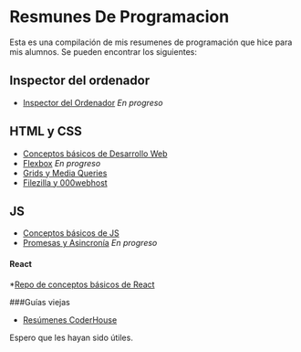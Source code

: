 # Resmunes De Programacion
Esta es una compilación de mis resumenes de programación que hice para mis alumnos. Se pueden encontrar los siguientes:

## Inspector del ordenador
* [Inspector del Ordenador](https://docs.google.com/document/d/1AmGpUM12YeZpPiPMViXI6yXHTow6Kx-8nwicWfPkHpA/edit?usp=sharing) _En progreso_

## HTML y CSS
* [Conceptos básicos de Desarrollo Web](https://docs.google.com/document/d/1MwgIkBANZFavYaZ1Lc1AtsYB7pWFpyCEHWFLEJ0T06A/edit?usp=sharing)
* [Flexbox](https://docs.google.com/document/d/1SQdgb2v97tP2rRuT9BPMdrz7N28gTOPlNbx2aBnQgKg/edit?usp=sharing) _En progreso_
* [Grids y Media Queries](https://docs.google.com/document/d/1zpaCVrb6dCQ8odArg2EGkNapyFmkLO_mnnvYqbekqFw/edit?usp=sharing)
* [Filezilla y 000webhost](https://docs.google.com/document/d/1Ve2nVq8xJtohinGj32lcG40woa2sqvfFDo1lYYR6rPk/edit?usp=sharing)

## JS
* [Conceptos básicos de JS](https://docs.google.com/document/d/1sMuUYl8vjgWgvu-f3AlnPnM7kk-qwqj6LreZCo24QJ8/edit?usp=sharing)
* [Promesas y Asincronía](https://docs.google.com/document/d/1sMuUYl8vjgWgvu-f3AlnPnM7kk-qwqj6LreZCo24QJ8/edit?usp=sharing) _En progreso_

#### React
*[Repo de conceptos básicos de React](https://github.com/AndresPataFM/Ejemplos-React)

###Guías viejas
* [Resúmenes CoderHouse](https://github.com/AndresPataFM/ResumenesCoderHouse)

Espero que les hayan sido útiles.
